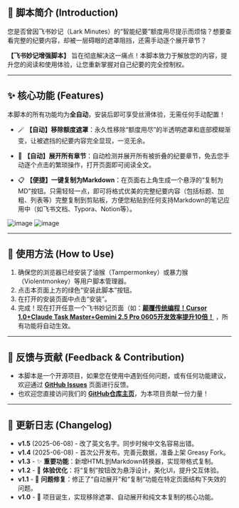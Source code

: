 ## 📖 脚本简介 (Introduction)

您是否曾因飞书妙记（Lark Minutes）的“智能纪要”额度用尽提示而烦恼？想要查看完整的纪要内容，却被一层碍眼的遮罩阻挡，还需手动逐个展开章节？

**【飞书妙记增强脚本】** 旨在彻底解决这一痛点！本脚本致力于解放您的内容，提升您的阅读和使用体验，让您重新掌握对自己纪要的完全控制权。

---

## ✨ 核心功能 (Features)

本脚本的所有功能均为**全自动**，安装后即可享受丝滑体验，无需任何手动配置！

*   🪄 **【自动】移除额度遮罩**：永久性移除“额度用尽”的半透明遮罩和底部模糊渐变，让被遮挡的纪要内容完全显现，一览无余。

*   🔽 **【自动】展开所有章节**：自动检测并展开所有被折叠的纪要章节，免去您手动逐个点击的繁琐操作，打开页面即可阅读全文。

*   📋 **【便捷】一键复制为Markdown**：在页面右上角生成一个悬浮的“复制为MD”按钮。只需轻轻一点，即可将格式优美的完整纪要内容（包括标题、加粗、列表等）完整复制到剪贴板，方便您粘贴到任何支持Markdown的笔记应用中（如飞书文档、Typora、Notion等）。

![image](https://github.com/user-attachments/assets/953c8996-bb40-46af-938a-38033f8f703d)
![image](https://github.com/user-attachments/assets/e6c523a5-4974-4708-8fb5-8ea52384c098)


---

## 🚀 使用方法 (How to Use)

1.  确保您的浏览器已经安装了油猴（Tampermonkey）或暴力猴（Violentmonkey）等用户脚本管理器。
2.  点击本页面上方的绿色“安装此脚本”按钮。
3.  在打开的安装页面中点击“安装”。
4.  完成！现在打开任意一个飞书妙记页面（如：**[颠覆传统编程！Cursor 1.0+Claude Task Master+Gemini 2.5 Pro 0605开发效率提升10倍！](https://larkcommunity.feishu.cn/minutes/obcnwz792kwx2qry6t738783?from=from_copylink)** ，所有功能将自动生效。
---

## 💬 反馈与贡献 (Feedback & Contribution)

*   本脚本是一个开源项目，如果您在使用中遇到任何问题，或有任何功能建议，欢迎通过 **[GitHub Issues](https://github.com/liaozhu913/Lark-Minutes-Enhancer/issues)** 页面进行反馈。
*   也欢迎您直接访问我们的 **[GitHub仓库主页](https://github.com/liaozhu913/Lark-Minutes-Enhancer)**，为本项目贡献一份力量！

---

## 📜 更新日志 (Changelog)
*   **v1.5** (2025-06-08) - 改了英文名字。同步时候中文名容易出错。
*   **v1.4** (2025-06-08) - 首次公开发布。完善元数据，准备上架 Greasy Fork。
*   **v1.3** - ✨ **重要功能**：新增HTML到Markdown转换器，实现带格式复制。
*   **v1.2** - 🎨 **体验优化**：将“复制”按钮改为悬浮设计，美化UI，提升交互体验。
*   **v1.1** - 🐛 **问题修复**：修正了“自动展开”和“复制”功能在特定页面结构下失效的问题。
*   **v1.0** - 🐣 项目诞生，实现移除遮罩、自动展开和纯文本复制的核心功能。
